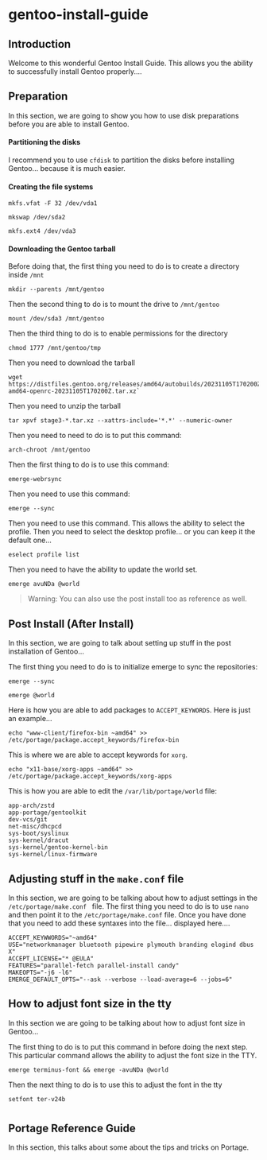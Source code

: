 # gentoo-install-guide

## Introduction

Welcome to this wonderful Gentoo Install Guide. This allows you the ability 
to successfully install Gentoo properly....

## Preparation

In this section, we are going to show you how to use disk preparations before you are able to install Gentoo.

#### Partitioning the disks

I recommend you to use `cfdisk` to partition the disks before installing Gentoo... because it is much easier. 

#### Creating the file systems

```shell
mkfs.vfat -F 32 /dev/vda1
```

```shell
mkswap /dev/sda2
```

```shell
mkfs.ext4 /dev/vda3
```

#### Downloading the Gentoo tarball

Before doing that, the first thing you need to do  is to create a directory inside `/mnt`

`mkdir --parents /mnt/gentoo`

Then the second thing to do is to mount the drive to `/mnt/gentoo`

`mount /dev/sda3 /mnt/gentoo`

Then the third thing to do is to enable permissions for the directory

`chmod 1777 /mnt/gentoo/tmp`

Then you need to download the tarball

```shell
wget https://distfiles.gentoo.org/releases/amd64/autobuilds/20231105T170200Z/stage3-amd64-openrc-20231105T170200Z.tar.xz`
```

Then you need to unzip the tarball

```shell
tar xpvf stage3-*.tar.xz --xattrs-include='*.*' --numeric-owner
```

Then you need to need to do is to put this command: 

```shell
arch-chroot /mnt/gentoo
```

Then the first thing to do is to use this command:

```shell
emerge-webrsync
```

Then you need to use this command: 

```shell
emerge --sync
```

Then you need to use this command. This allows the ability to select the profile. Then you need to select the desktop profile... or you can keep it the default one...

```shell
eselect profile list 
```

Then you need to have the ability to update the world set.

```shell
emerge avuNDa @world
```

> Warning: You can also use the post install too as reference as well. 

## Post Install (After Install)

In this section, we are going to talk about setting up stuff in the post installation of Gentoo...

The first thing you need to do is to initialize emerge to sync the repositories: 

```shell
emerge --sync
```

```shell
emerge @world
```

Here is how you are able to add packages to `ACCEPT_KEYWORDS`.
Here is just an example...

```shell
echo "www-client/firefox-bin ~amd64" >> /etc/portage/package.accept_keywords/firefox-bin
```

This is where we are able to accept keywords for `xorg`.

```shell
echo "x11-base/xorg-apps ~amd64" >> /etc/portage/package.accept_keywords/xorg-apps
```

This is how you are able to edit the `/var/lib/portage/world` file: 

```shell
app-arch/zstd
app-portage/gentoolkit
dev-vcs/git
net-misc/dhcpcd
sys-boot/syslinux
sys-kernel/dracut
sys-kernel/gentoo-kernel-bin
sys-kernel/linux-firmware
```

## Adjusting stuff in the `make.conf` file

In this section, we are going to be talking about how to adjust settings in the `/etc/portage/make.conf ` file. The first thing you need to do is to use `nano` and then point it to the `/etc/portage/make.conf` file. Once you have done that you need to add these syntaxes into the file... displayed here....

```shell
ACCEPT_KEYWWORDS="~amd64"
USE="networkmanager bluetooth pipewire plymouth branding elogind dbus X"
ACCEPT_LICENSE="* @EULA"
FEATURES="parallel-fetch parallel-install candy"
MAKEOPTS="-j6 -l6"
EMERGE_DEFAULT_OPTS="--ask --verbose --load-average=6 --jobs=6"
```

## How to adjust font size in the tty

In this section we are going to be talking about how to adjust font size in Gentoo...

The first thing to do is to put this command in before doing the next step. This particular command allows the ability to adjust the font size in the TTY.  

```shell
emerge terminus-font && emerge -avuNDa @world
```

Then the next thing to do is to use this to adjust the font in the tty

```shell
setfont ter-v24b
```

# 

## Portage Reference Guide

In this section, this talks about some about the tips and tricks on Portage.

